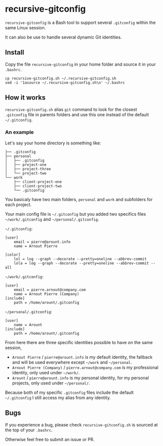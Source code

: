 recursive-gitconfig
===================

`recursive-gitconfig` is a Bash tool to support several `.gitconfig` within the same Linux session.

It can also be use to handle several dynamic Git identities.


Install
-------

Copy the file `recursive-gitconfig` in your home folder and source it in your `.bashrc`.


    cp recursive-gitconfig.sh ~/.recursive-gitconfig.sh
	sed -i '1asource ~/.recursive-gitconfig.sh\n' ~/.bashrc


How it works
------------

`recursive-gitconfig.sh` alias `git` command to look for the closest `.gitconfig` file in parents folders and use this one instead of the default `~/.gitconfig`.

### An example

Let's say your home directory is something like:

	├── .gitconfig
	├── personal
	│   ├── .gitconfig
	│   ├── project-one
	│   ├── project-three
	│   └── project-two
	└── work
		├── client-project-one
		├── client-project-two
		└── .gitconfig

You basicaly have two main folders, `personal` and `work` and subfolders for each project.

Your main config file is `~/.gitconfig` but you added two specifics files `~/work/.gitconfig` and `~/personal/.gitconfig`.


`~/.gitconfig`:


	[user]
		email = pierre@arount.info
		name = Arnout Pierre

	[color]
		lol = log --graph --decorate --pretty=oneline --abbrev-commit
		lola = log --graph --decorate --pretty=oneline --abbrev-commit --all



`~/work/.gitconfig`:


	[user]
		email = pierre.arnout@company.com
		name = Arnout Pierre (Company)
	[include]
		path = /home/arount/.gitconfig



`~/personal/.gitconfig`:


    [user]
		name = Arount
	[include]
		path = /home/arount/.gitconfig


From here there are three specific identities possible to have on the same session,


 + `Arnout Pierre` / `pierre@arount.info` is my default identity, the fallback and will be used everywhere except `~/work` and `~/personal`.
 + `Arnout Pierre (Company)` / `pierre.arnout@company.com` is my professional identity, only used under `~/work/`.
 + `Arount` / `pierre@arount.info` is my personal identity, for my personal projects, only used under `~/personal/`.


Because both of my specific `.gitconfig` files include the default `~/.gitconfig` I still access my alias from any identity.


Bugs
----

If you experience a bug, please check `recursive-gitconfig.sh` is sourced at the top of your `.bashrc`.

Otherwise feel free to submit an issue or PR.

